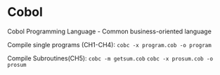 # Cobol

Cobol Programming Language - Common business-oriented language

Compile single programs (CH1-CH4):
`cobc -x program.cob -o program`

Compile Subroutines(CH5):
`cobc -m getsum.cob`
`cobc -x prosum.cob -o prosum`
